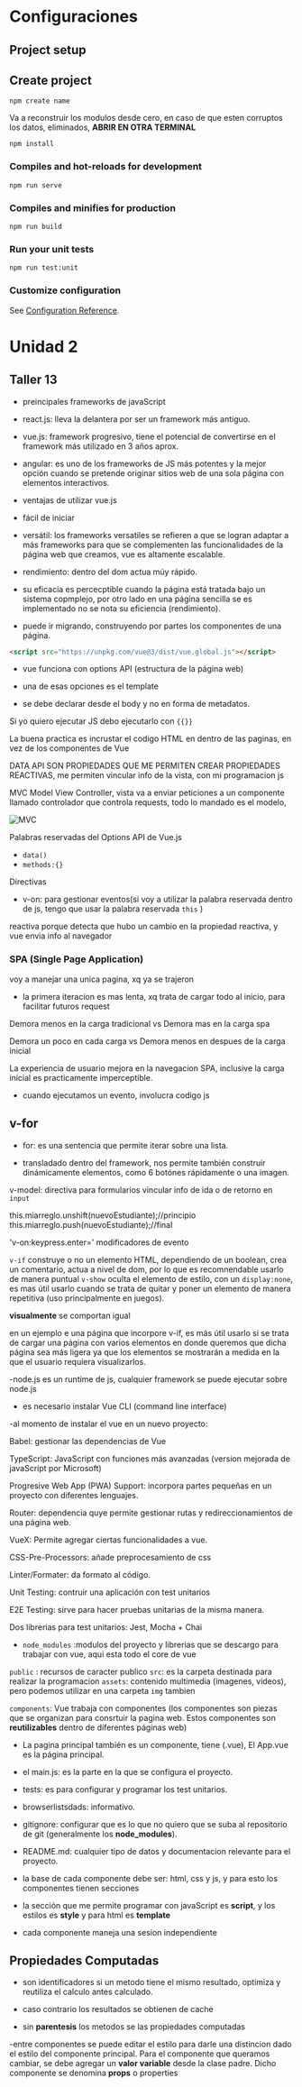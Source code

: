 # Configuraciones

## Project setup


## Create project

``` 
npm create name
```


Va a reconstruir los modulos desde cero, en caso de que esten corruptos los datos, eliminados, **ABRIR EN OTRA TERMINAL**
```
npm install
```

### Compiles and hot-reloads for development
```
npm run serve
```

### Compiles and minifies for production
```
npm run build
```

### Run your unit tests
```
npm run test:unit
```

### Customize configuration
See [Configuration Reference](https://cli.vuejs.org/config/).

# Unidad 2

## Taller 13

- preincipales frameworks de javaScript

- react.js: lleva la delantera por ser un framework más antiguo.
- vue.js: framework progresivo, tiene el potencial de convertirse en el framework más utilizado en 3 años aprox.
- angular: es uno de los frameworks de JS más potentes y la mejor opción cuando se pretende originar sitios web de una sola página con elementos interactivos.


- ventajas de utilizar vue.js
- fácil de iniciar
- versátil: los frameworks versatiles se refieren a que se logran adaptar a más frameworks para que se complementen las funcionalidades de la página web que creamos, vue es altamente escalable.
- rendimiento: dentro del dom actua múy rápido.

- su eficacia es percecptible cuando la página está tratada bajo un sistema copmplejo, por otro lado en una página sencilla se es implementado no se nota su eficiencia (rendimiento).

- puede ir migrando, construyendo por partes los componentes de una página.


``` html
<script src="https://unpkg.com/vue@3/dist/vue.global.js"></script>
```

- vue funciona con options API (estructura de la página web)
- una de esas opciones es el template

- se debe declarar desde el body y no en forma de metadatos.

Si yo quiero ejecutar JS debo ejecutarlo con `{{}}`

La buena practica es incrustar el codigo HTML en dentro de las paginas, en vez de los componentes de Vue

DATA API SON PROPIEDADES QUE ME PERMITEN CREAR PROPIEDADES REACTIVAS, me permiten vincular info de la vista, con mi programacion js

MVC Model View Controller, vista va a enviar peticiones a un componente llamado controlador que controla requests, todo lo mandado es el modelo, 

![MVC](/img/mvc.PNG)



Palabras reservadas del Options API de Vue.js

- `data()`
- `methods:{}`

Directivas
- v-on: para gestionar eventos(si voy a utilizar la palabra reservada dentro de js, tengo que usar la palabra reservada `this` )

reactiva porque detecta que hubo un cambio en la propiedad reactiva, y vue envia info al navegador

### SPA (Single Page Application)
voy a manejar una unica pagina, xq ya se trajeron
- la primera iteracion es mas lenta, xq trata de cargar todo al inicio, para facilitar futuros request

Demora menos en la carga tradicional vs Demora mas en la carga spa

Demora un poco en cada carga vs Demora menos en despues de la carga inicial

La experiencia de usuario mejora en la navegacion SPA, inclusive la carga inicial es practicamente imperceptible.

- cuando ejecutamos un evento, involucra codigo js

## v-for

- for: es una sentencia que permite iterar sobre una lista.

- transladado dentro del framework, nos permite también construir dinámicamente elementos, como 6 botónes rápidamente o una imagen.

v-model: directiva para formularios vincular info de ida o de retorno en `input `

this.miarreglo.unshift(nuevoEstudiante);//principio
        this.miarreglo.push(nuevoEstudiante);//final

'v-on:keypress.enter='
modificadores de evento

`v-if` construye o no un elemento HTML, dependiendo de un boolean, crea un comentario, actua a nivel de dom, por lo que es recomnendable usarlo de manera puntual
`v-show` oculta el elemento de estilo, con un `display:none`, es mas útil usarlo cuando se trata de quitar y poner un elemento de manera repetitiva (uso principalmente en juegos).

**visualmente** se comportan igual

en un ejemplo e una página que incorpore v-if, es más útil usarlo si se trata de cargar una página con varios elementos en donde queremos que dicha página sea más ligera ya que los elementos se mostrarán a medida en la que el usuario requiera visualizarlos.

-node.js es un runtime de js, cualquier framework se puede ejecutar sobre node.js

- es necesario instalar Vue CLI (command line interface)

-al momento de instalar el vue en un nuevo proyecto:

Babel: gestionar las dependencias de Vue

TypeScript: JavaScript con funciones más avanzadas (version mejorada de javaScript por Microsoft)

Progresive Web App (PWA) Support: incorpora partes pequeñas en un proyecto con diferentes lenguajes.

Router: dependencia quye permite gestionar rutas y redireccionamientos de una página web.

VueX: Permite agregar ciertas funcionalidades a vue.

CSS-Pre-Processors: añade preprocesamiento de css

Linter/Formater: da formato al código.

Unit Testing: contruir una aplicación con test unitarios

E2E Testing: sirve para hacer pruebas unitarias de la misma manera.

Dos librerias para test unitarios: Jest, Mocha + Chai





- `node_modules` :modulos del proyecto y librerias que se descargo para trabajar con vue, aqui esta todo el core de vue

`public` : recursos de caracter publico
`src`: es la carpeta destinada para realizar la programacion
    `assets`: contenido multimedia (imagenes, videos), pero podemos utilizar en una carpeta `img` tambien

`components`: Vue trabaja con componentes (los componentes son piezas que se organizan para consrtuir la pagina web. Estos componentes son **reutilizables** dentro de diferentes páginas web)

- La pagina principal también es un componente, tiene (.vue), El App.vue es la página principal.

- el main.js: es la parte en la que se configura el proyecto.

- tests: es para configurar y programar los test unitarios.

- browserlistsdads: informativo.
- gitignore: configurar que es lo que no quiero que se suba al repositorio de git (generalmente los __node_modules__).
 
- README.md: cualquier tipo de datos y documentacion relevante para el proyecto.

- la base de cada componente debe ser: html, css y js, y para esto los componentes tienen secciones

- la sección que me permite programar con javaScript es **script**, y los estilos es **style** y para html es **template**


- cada componente maneja una sesion independiente

## Propiedades Computadas

- son identificadores si un metodo tiene el mismo resultado, optimiza y reutiliza el calculo antes calculado.

- caso contrario los resultados se obtienen de cache

- sin **parentesis** los metodos se las propiedades computadas

-entre componentes se puede editar el estilo para darle una distincion dado el estilo del componente principal. Para el componente que queramos cambiar, se debe agregar un **valor variable** desde la clase padre. Dicho componente se denomina **props** o properties 